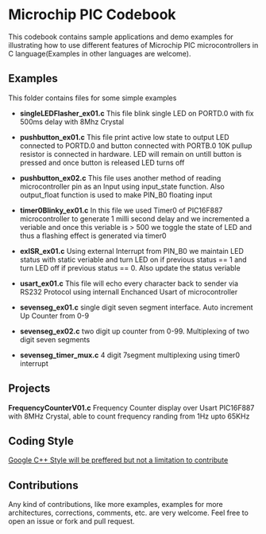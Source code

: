 # Microchip PIC Codebook
This codebook contains sample applications and demo examples for illustrating how to use different features of Microchip PIC microcontrollers in C language(Examples in other languages are welcome).


## Examples
This folder contains files for some simple examples
    
 * **singleLEDFlasher_ex01.c**
    This file blink single LED on PORTD.0 with fix 500ms delay with 8Mhz Crystal
 
 * **pushbutton_ex01.c**
    This file print active low state to output LED connected to PORTD.0 and button connected with PORTB.0
    10K pullup resistor is connected in hardware. LED will remain on untill button is pressed and once button
    is released LED turns off
 
 * **pushbutton_ex02.c** 
    This file uses another method of reading microcontroller pin as an Input using input_state function. Also output_float function is used to make PIN_B0 floating input

 * **timer0Blinky_ex01.c**
    In this file we used Timer0 of PIC16F887 microcontroller to generate 1 milli second delay and we incremented 
     a veriable and once this veriable is > 500 we toggle the state of LED and thus a flashing effect is generated 
    via timer0
    
 * **exISR_ex01.c**  Using external Interrupt from PIN_B0 we maintain LED status with static veriable and 
 turn LED on if previous status == 1 and turn LED off if previous status == 0. Also update the status veriable
 
 * **usart_ex01.c** This file will echo every character back to sender via RS232 Protocol using internall Enchanced Usart of microcontroller
 
 * **sevenseg_ex01.c** single digit seven segment interface. Auto increment Up Counter from 0-9
 
 * **sevenseg_ex02.c** two digit up counter from 0-99. Multiplexing of two digit seven segments
 
 * **sevenseg_timer_mux.c** 4 digit 7segment multiplexing using timer0 interrupt
        
        
## Projects

**FrequencyCounterV01.c** Frequency Counter display over Usart PIC16F887 with 8MHz Crystal, able to count frequency randing from 1Hz upto 65KHz

## Coding Style


[Google C++ Style will be preffered but not a limitation to contribute](https://google.github.io/styleguide/cppguide.html#Self_contained_Headers)





## Contributions
Any kind of contributions, like more examples, examples for more architectures, corrections, comments, etc. are very welcome. Feel free to open an issue or fork and pull request.

